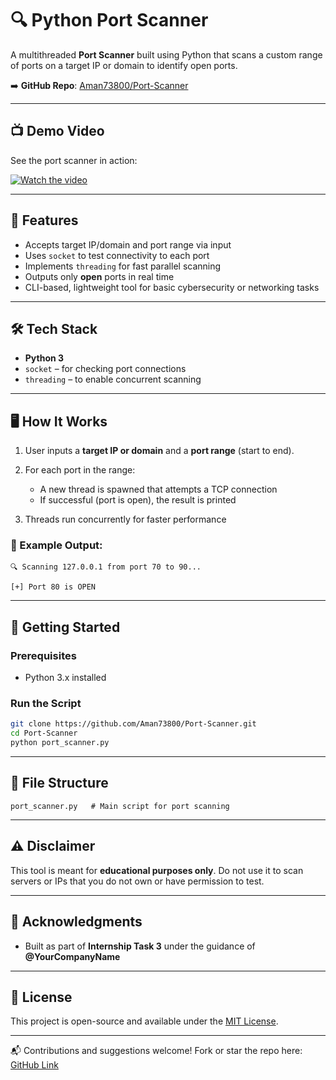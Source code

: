 # 🔍 Python Port Scanner

A multithreaded **Port Scanner** built using Python that scans a custom range of ports on a target IP or domain to identify open ports.

➡️ **GitHub Repo**: [Aman73800/Port-Scanner](https://github.com/Aman73800/Port-Scanner.git)

---

## 📺 Demo Video

See the port scanner in action:

[![Watch the video](https://img.youtube.com/vi/KVJ4eIZ102A/0.jpg)](https://youtu.be/KVJ4eIZ102A)

---

## 📌 Features

* Accepts target IP/domain and port range via input
* Uses `socket` to test connectivity to each port
* Implements `threading` for fast parallel scanning
* Outputs only **open** ports in real time
* CLI-based, lightweight tool for basic cybersecurity or networking tasks

---

## 🛠️ Tech Stack

* **Python 3**
* `socket` – for checking port connections
* `threading` – to enable concurrent scanning

---

## 🖥️ How It Works

1. User inputs a **target IP or domain** and a **port range** (start to end).
2. For each port in the range:

   * A new thread is spawned that attempts a TCP connection
   * If successful (port is open), the result is printed
3. Threads run concurrently for faster performance

### 📸 Example Output:

```
🔍 Scanning 127.0.0.1 from port 70 to 90...

[+] Port 80 is OPEN
```

---

## 🚀 Getting Started

### Prerequisites

* Python 3.x installed

### Run the Script

```bash
git clone https://github.com/Aman73800/Port-Scanner.git
cd Port-Scanner
python port_scanner.py
```

---

## 📁 File Structure

```
port_scanner.py   # Main script for port scanning
```

---

## ⚠️ Disclaimer

This tool is meant for **educational purposes only**. Do not use it to scan servers or IPs that you do not own or have permission to test.

---

## 🙌 Acknowledgments

* Built as part of **Internship Task 3** under the guidance of **@YourCompanyName**

---

## 📃 License

This project is open-source and available under the [MIT License](LICENSE).

---

📬 Contributions and suggestions welcome! Fork or star the repo here: [GitHub Link](https://github.com/Aman73800/Port-Scanner.git)
